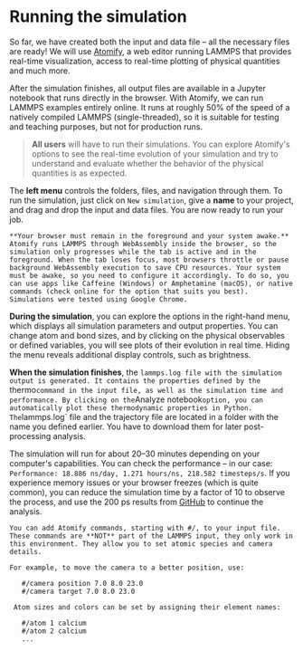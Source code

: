 # Running the simulation

So far, we have created both the input and data file – all the necessary files are ready! We will use [Atomify](https://andeplane.github.io/atomify/), a web editor running LAMMPS that provides real-time visualization, access to real-time plotting of physical quantities and much more. 

After the simulation finishes, all output files are available in a Jupyter notebook that runs directly in the browser. With Atomify, we can run LAMMPS examples entirely online. It runs at roughly 50% of the speed of a natively compiled LAMMPS (single-threaded), so it is suitable for testing and teaching purposes, but not for production runs.

> **All users** will have to run their simulations. You can explore Atomify's options to see the real-time evolution of your simulation and try to understand and evaluate whether the behavior of the physical quantities is as expected.

The **left menu** controls the folders, files, and navigation through them. To run the simulation, just click on `New simulation`, give a **name** to your project, and drag and drop the input and data files. You are now ready to run your job.

```{Note}
**Your browser must remain in the foreground and your system awake.** Atomify runs LAMMPS through WebAssembly inside the browser, so the simulation only progresses while the tab is active and in the foreground. When the tab loses focus, most browsers throttle or pause background WebAssembly execution to save CPU resources. Your system must be awake, so you need to configure it accordingly. To do so, you can use apps like Caffeine (Windows) or Amphetamine (macOS), or native commands (check online for the option that suits you best). Simulations were tested using Google Chrome. 
```

**During the simulation**, you can explore the options in the right-hand menu, which displays all simulation parameters and output properties. You can change atom and bond sizes, and by clicking on the physical observables or defined variables, you will see plots of their evolution in real time. Hiding the menu reveals additional display controls, such as brightness.

**When the simulation finishes**, the `lammps.log file with the simulation output is generated. It contains the properties defined by the `thermo` command in the input file, as well as the simulation time and performance. By clicking on the `Analyze notebook` option, you can automatically plot these thermodynamic properties in Python. The `lammps.log` file and the trajectory file are located in a folder with the name you defined earlier. You have to download them for later post-processing analysis. 

The simulation will run for about 20–30 minutes depending on your computer's capabilities. You can check the performance – in our case: `Performance: 18.886 ns/day, 1.271 hours/ns, 218.582 timesteps/s`. If you experience memory issues or your browser freezes (which is quite common), you can reduce the simulation time by a factor of 10 to observe the process, and use the 200 ps results from [GitHub](https://github.com/hegoimanzano/ICASCM2025/tree/main/results) to continue the analysis.

```{Tip}
You can add Atomify commands, starting with #/, to your input file. These commands are **NOT** part of the LAMMPS input, they only work in this environment. They allow you to set atomic species and camera details.

For example, to move the camera to a better position, use:
   
   #/camera position 7.0 8.0 23.0
   #/camera target 7.0 8.0 23.0
   
 Atom sizes and colors can be set by assigning their element names:
   
   #/atom 1 calcium
   #/atom 2 calcium
   ...
```

